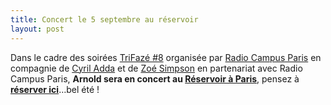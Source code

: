```yaml
---
title: Concert le 5 septembre au réservoir
layout: post
---
```


<p>Dans le cadre des soirées <a href="https://www.facebook.com/events/195092531185687/?notif_t=plan_user_associated&amp;notif_id=1531901983633000">TriFazé #8</a>&nbsp;organisée par <a href="https://www.facebook.com/radiocampusparis/?hc_ref=ARTDIvpbdLpm2bskBY8QBlnzoMEhF-chNptbUsYtPUKdUtMEYCkvGa3MsqsMVmtiT1w&amp;fref=nf">Radio Campus Paris</a> en compagnie de <a href="https://www.facebook.com/cyril.adda.p">Cyril Adda</a> et de <a href="https://www.facebook.com/zoesimpsonmusic/">Zoé Simpson</a> en partenariat avec Radio Campus Paris, <strong>Arnold sera en concert au <a href="https://www.facebook.com/LeReservoirParis/">Réservoir à Paris</a></strong>, pensez à <strong><a href="https://www.weezevent.com/soiree-trifaze-8-zoe-simpson-arnold-cyril-adda">réserver ici</a></strong>…bel été !<br>


